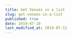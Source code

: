 ```yaml
---
title: Get Venues in a list
slug: get-venues-in-a-list
published: true
date: 2019-07-10
last_modified_at: 2019-07-12
---
```

